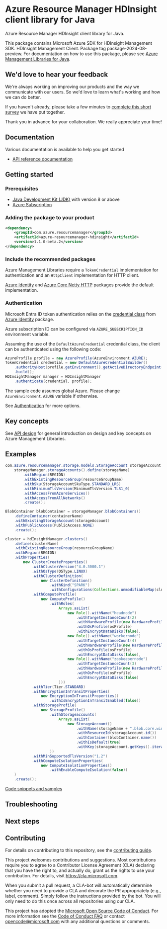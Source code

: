 # Azure Resource Manager HDInsight client library for Java

Azure Resource Manager HDInsight client library for Java.

This package contains Microsoft Azure SDK for HDInsight Management SDK. HDInsight Management Client. Package tag package-2024-08-preview. For documentation on how to use this package, please see [Azure Management Libraries for Java](https://aka.ms/azsdk/java/mgmt).

## We'd love to hear your feedback

We're always working on improving our products and the way we communicate with our users. So we'd love to learn what's working and how we can do better.

If you haven't already, please take a few minutes to [complete this short survey][survey] we have put together.

Thank you in advance for your collaboration. We really appreciate your time!

## Documentation

Various documentation is available to help you get started

- [API reference documentation][docs]

## Getting started

### Prerequisites

- [Java Development Kit (JDK)][jdk] with version 8 or above
- [Azure Subscription][azure_subscription]

### Adding the package to your product

[//]: # ({x-version-update-start;com.azure.resourcemanager:azure-resourcemanager-hdinsight;current})
```xml
<dependency>
    <groupId>com.azure.resourcemanager</groupId>
    <artifactId>azure-resourcemanager-hdinsight</artifactId>
    <version>1.1.0-beta.2</version>
</dependency>
```
[//]: # ({x-version-update-end})

### Include the recommended packages

Azure Management Libraries require a `TokenCredential` implementation for authentication and an `HttpClient` implementation for HTTP client.

[Azure Identity][azure_identity] and [Azure Core Netty HTTP][azure_core_http_netty] packages provide the default implementation.

### Authentication

Microsoft Entra ID token authentication relies on the [credential class][azure_identity_credentials] from [Azure Identity][azure_identity] package.

Azure subscription ID can be configured via `AZURE_SUBSCRIPTION_ID` environment variable.

Assuming the use of the `DefaultAzureCredential` credential class, the client can be authenticated using the following code:

```java
AzureProfile profile = new AzureProfile(AzureEnvironment.AZURE);
TokenCredential credential = new DefaultAzureCredentialBuilder()
    .authorityHost(profile.getEnvironment().getActiveDirectoryEndpoint())
    .build();
HDInsightManager manager = HDInsightManager
    .authenticate(credential, profile);
```

The sample code assumes global Azure. Please change `AzureEnvironment.AZURE` variable if otherwise.

See [Authentication][authenticate] for more options.

## Key concepts

See [API design][design] for general introduction on design and key concepts on Azure Management Libraries.

## Examples

```java
com.azure.resourcemanager.storage.models.StorageAccount storageAccount =
    storageManager.storageAccounts().define(storageName)
        .withRegion(REGION)
        .withExistingResourceGroup(resourceGroupName)
        .withSku(StorageAccountSkuType.STANDARD_LRS)
        .withMinimumTlsVersion(MinimumTlsVersion.TLS1_0)
        .withAccessFromAzureServices()
        .withAccessFromAllNetworks()
        .create();

BlobContainer blobContainer = storageManager.blobContainers()
    .defineContainer(containerName)
    .withExistingStorageAccount(storageAccount)
    .withPublicAccess(PublicAccess.NONE)
    .create();

cluster = hdInsightManager.clusters()
    .define(clusterName)
    .withExistingResourceGroup(resourceGroupName)
    .withRegion(REGION)
    .withProperties(
        new ClusterCreateProperties()
            .withClusterVersion("4.0.3000.1")
            .withOsType(OSType.LINUX)
            .withClusterDefinition(
                new ClusterDefinition()
                    .withKind("SPARK")
                    .withConfigurations(Collections.unmodifiableMap(clusterDefinition)))
            .withComputeProfile(
                new ComputeProfile()
                    .withRoles(
                        Arrays.asList(
                            new Role().withName("headnode")
                                .withTargetInstanceCount(2)
                                .withHardwareProfile(new HardwareProfile().withVmSize("standard_e8_v3"))
                                .withOsProfile(osProfile)
                                .withEncryptDataDisks(false),
                            new Role().withName("workernode")
                                .withTargetInstanceCount(4)
                                .withHardwareProfile(new HardwareProfile().withVmSize("standard_e8_v3"))
                                .withOsProfile(osProfile)
                                .withEncryptDataDisks(false),
                            new Role().withName("zookeepernode")
                                .withTargetInstanceCount(3)
                                .withHardwareProfile(new HardwareProfile().withVmSize("standard_a2_v2"))
                                .withOsProfile(osProfile)
                                .withEncryptDataDisks(false)
                        )))
            .withTier(Tier.STANDARD)
            .withEncryptionInTransitProperties(
                new EncryptionInTransitProperties()
                    .withIsEncryptionInTransitEnabled(false))
            .withStorageProfile(
                new StorageProfile()
                    .withStorageaccounts(
                        Arrays.asList(
                            new StorageAccount()
                                .withName(storageName + ".blob.core.windows.net")
                                .withResourceId(storageAccount.id())
                                .withContainer(blobContainer.name())
                                .withIsDefault(true)
                                .withKey(storageAccount.getKeys().iterator().next().value()))
                    ))
            .withMinSupportedTlsVersion("1.2")
            .withComputeIsolationProperties(
                new ComputeIsolationProperties()
                    .withEnableComputeIsolation(false))
    )
    .create();
```
[Code snippets and samples](https://github.com/Azure/azure-sdk-for-java/blob/main/sdk/hdinsight/azure-resourcemanager-hdinsight/SAMPLE.md)


## Troubleshooting

## Next steps

## Contributing

For details on contributing to this repository, see the [contributing guide][cg].

This project welcomes contributions and suggestions. Most contributions require you to agree to a Contributor License Agreement (CLA) declaring that you have the right to, and actually do, grant us the rights to use your contribution. For details, visit <https://cla.microsoft.com>.

When you submit a pull request, a CLA-bot will automatically determine whether you need to provide a CLA and decorate the PR appropriately (e.g., label, comment). Simply follow the instructions provided by the bot. You will only need to do this once across all repositories using our CLA.

This project has adopted the [Microsoft Open Source Code of Conduct][coc]. For more information see the [Code of Conduct FAQ][coc_faq] or contact <opencode@microsoft.com> with any additional questions or comments.

<!-- LINKS -->
[survey]: https://microsoft.qualtrics.com/jfe/form/SV_ehN0lIk2FKEBkwd?Q_CHL=DOCS
[docs]: https://azure.github.io/azure-sdk-for-java/
[jdk]: https://learn.microsoft.com/azure/developer/java/fundamentals/
[azure_subscription]: https://azure.microsoft.com/free/
[azure_identity]: https://github.com/Azure/azure-sdk-for-java/blob/main/sdk/identity/azure-identity
[azure_identity_credentials]: https://github.com/Azure/azure-sdk-for-java/tree/main/sdk/identity/azure-identity#credentials
[azure_core_http_netty]: https://github.com/Azure/azure-sdk-for-java/blob/main/sdk/core/azure-core-http-netty
[authenticate]: https://github.com/Azure/azure-sdk-for-java/blob/main/sdk/resourcemanager/docs/AUTH.md
[design]: https://github.com/Azure/azure-sdk-for-java/blob/main/sdk/resourcemanager/docs/DESIGN.md
[cg]: https://github.com/Azure/azure-sdk-for-java/blob/main/CONTRIBUTING.md
[coc]: https://opensource.microsoft.com/codeofconduct/
[coc_faq]: https://opensource.microsoft.com/codeofconduct/faq/


